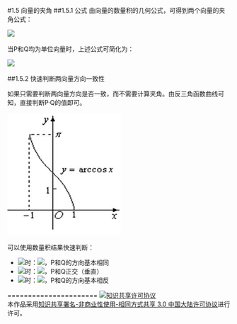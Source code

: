 #1.5 向量的夹角
##1.5.1 公式
由向量的数量积的几何公式，可得到两个向量的夹角公式：

<img src="http://www.forkosh.com/mathtex.cgi?\[\alpha  = \arccos \left( {\frac{{P \cdot Q}}{{\left| P \right|\left| Q \right|}}} \right),a \in \left[ {0,\pi } \right]\]">

当P和Q均为单位向量时，上述公式可简化为：

<img src="http://www.forkosh.com/mathtex.cgi?\[\alpha  = \arccos \left( {P \cdot Q} \right),a \in \left( {0,\pi } \right)\]">

##1.5.2 快速判断两向量方向一致性

如果只需要判断两向量方向是否一致，而不需要计算夹角。由反三角函数曲线可知，直接判断P·Q的值即可。

![替代文本](../pic/1-5-1.png "1-5-1.png")

可以使用数量积结果快速判断：

- <img src="http://www.forkosh.com/mathtex.cgi?\[P \cdot Q > 0">时：<img src="http://www.forkosh.com/mathtex.cgi?\[a \in [0,\frac{\pi }{2})\]">，P和Q的方向基本相同
- <img src="http://www.forkosh.com/mathtex.cgi?\[P \cdot Q = 0">时：<img src="http://www.forkosh.com/mathtex.cgi?\[a = \frac{\pi }{2}">，P和Q正交（垂直）
- <img src="http://www.forkosh.com/mathtex.cgi?\[P \cdot Q < 0">时：<img src="http://www.forkosh.com/mathtex.cgi?\[a \in (\frac{\pi }{2},\pi ]\]">，P和Q的方向基本相反

======================
<a rel="license" href="http://creativecommons.org/licenses/by-nc-sa/3.0/cn/"><img alt="知识共享许可协议" style="border-width:0" src="https://i.creativecommons.org/l/by-nc-sa/3.0/cn/88x31.png" /></a><br />本作品采用<a rel="license" href="http://creativecommons.org/licenses/by-nc-sa/3.0/cn/">知识共享署名-非商业性使用-相同方式共享 3.0 中国大陆许可协议</a>进行许可。